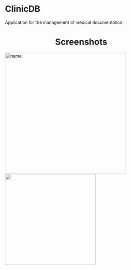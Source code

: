 # ClinicDB
Application for the management of medical documentation

<h1 align="center">Screenshots</h1>

<div >
  <a>
    <img src="https://i.imgur.com/hD3u13f.png" alt="name" width="400"/>
    <img src = "https://i.imgur.com/RM3KMQp.png" width="300">
    </a>

</div>

